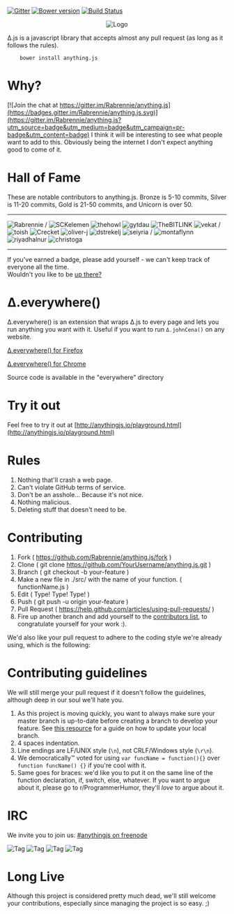 [![Gitter](https://badges.gitter.im/Rabrennie/anything.js.svg)](https://gitter.im/Rabrennie/anything.js?utm_source=badge&utm_medium=badge&utm_campaign=pr-badge) [![Bower version](https://badge.fury.io/bo/anything.js.svg)](https://badge.fury.io/bo/anything.js) [![Build Status](https://travis-ci.org/Rabrennie/anything.js.svg?branch=master)](https://travis-ci.org/Rabrennie/anything.js)
<p align="center"><img src="http://i.imgur.com/aLPpSED.png" alt="Logo"></p>

Δ.js is a javascript library that accepts almost any pull request (as long as it follows the rules).
```shell
    bower install anything.js
```

# Why?

[![Join the chat at https://gitter.im/Rabrennie/anything.js](https://badges.gitter.im/Rabrennie/anything.js.svg)](https://gitter.im/Rabrennie/anything.js?utm_source=badge&utm_medium=badge&utm_campaign=pr-badge&utm_content=badge)
I think it will be interesting to see what people want to add to this. Obviously being the internet I don't expect anything good to come of it.

# Hall of Fame

These are notable contributors to anything.js. Bronze is 5-10 commits, Silver is 11-20 commits, Gold is 21-50 commits, and Unicorn is over 50.

--------
![Rabrennie](https://img.shields.io/badge/@Rabrennie-UNICORN-ffbdc8.svg)
/
![SCKelemen](https://img.shields.io/badge/@SCKelemen-gold-FF91A4.svg)
![thehowl](https://img.shields.io/badge/@thehowl-gold-FF91A4.svg)
![gytdau](https://img.shields.io/badge/@gytdau-gold-FF91A4.svg)
![TheBITLINK](https://img.shields.io/badge/@TheBITLINK-gold-FF91A4.svg)
![vekat](https://img.shields.io/badge/@vekat-gold-FF91A4.svg)
/
![toish](https://img.shields.io/badge/@toish-silver-CC7483.svg)
![Crecket](https://img.shields.io/badge/@Crecket-silver-CC7483.svg)
![oliver-j](https://img.shields.io/badge/@oliverj-silver-CC7483.svg)
![dstrekelj](https://img.shields.io/badge/@dstrekelj-silver-CC7483.svg)
![seiyria](https://img.shields.io/badge/@seiyria-silver-CC7483.svg)
/
![montaflynn](https://img.shields.io/badge/@montaflynn-bronze-995762.svg)
![riyadhalnur](https://img.shields.io/badge/@riyadhalnur-bronze-995762.svg)
![christoga](https://img.shields.io/badge/@christoga-bronze-995762.svg)

--------
If you've earned a badge, please add yourself - we can't keep track of everyone all the time.  
Wouldn't you like to be [up there?](https://github.com/Rabrennie/anything.js/new/master/src)

# Δ.everywhere()
Δ.everywhere() is an extension that wraps Δ.js to every page and lets you run anything you want with it.
Useful if you want to run `Δ.johnCena()` on any website.

[Δ.everywhere() for Firefox](https://addons.mozilla.org/en-US/firefox/addon/anything-everywhere/)

[Δ.everywhere() for Chrome](https://chrome.google.com/webstore/detail/δeverywhere/chhoibcjamonhegamgoikcefddnkckfp)

Source code is available in the "everywhere" directory

# Try it out
Feel free to try it out at [http://anythingjs.io/playground.html](http://anythingjs.io/playground.html)

# Rules
1. Nothing that'll crash a web page.
1. Can't violate GitHub terms of service.
1. Don't be an asshole... Because it's not nice.
  1. Nothing malicious.  
  1. Deleting stuff that doesn't need to be.


# Contributing
1. Fork ( https://github.com/Rabrennie/anything.js/fork )
1. Clone ( git clone https://github.com/YourUsername/anything.js.git )
1. Branch ( git checkout -b your-feature )
2. Make a new file in ./src/ with the name of your function. ( functionName.js )
1. Edit ( Type! Type! Type! )
1. Push ( git push -u origin your-feature )
1. Pull Request ( https://help.github.com/articles/using-pull-requests/ )
1. Fire up another branch and add yourself to the [contributors list](CONTRIBUTORS.md), to congratulate yourself for your work :).

We'd also like your pull request to adhere to the coding style we're already using, which is the following:

# Contributing guidelines

We will still merge your pull request if it doesn't follow the guidelines, although deep in our soul we'll hate you.

1. As this project is moving quickly, you want to always make sure your master branch is up-to-date before creating a branch to develop your feature. See [this resource](https://help.github.com/articles/syncing-a-fork/) for a guide on how to update your local branch.
1. 4 spaces indentation.
1. Line endings are LF/UNIX style (`\n`), not CRLF/Windows style (`\r\n`).
1. We democratically™ voted for using `var funcName = function(){}` over `function funcName() {}` if you're cool with it.
1. Same goes for braces: we'd like you to put it on the same line of the function declaration, if, switch, else, whatever. If you want to argue about it, please go to r/ProgrammerHumor, they'll _love_ to argue about it.

# IRC
We invite you to join us: [#anythingjs on freenode](http://webchat.freenode.net/?channels=anythingjs)

![Tag](http://i.imgur.com/etWLNKJ.gif) ![Tag](http://i.imgur.com/c4J95hH.gif) ![Tag](http://i.imgur.com/Sl7UbNI.gif) ![Tag](http://i.imgur.com/xaoeuKp.gif)

# Long Live
Although this project is considered pretty much dead, we'll still welcome your contributions, especially since managing the project is so easy. ;)
